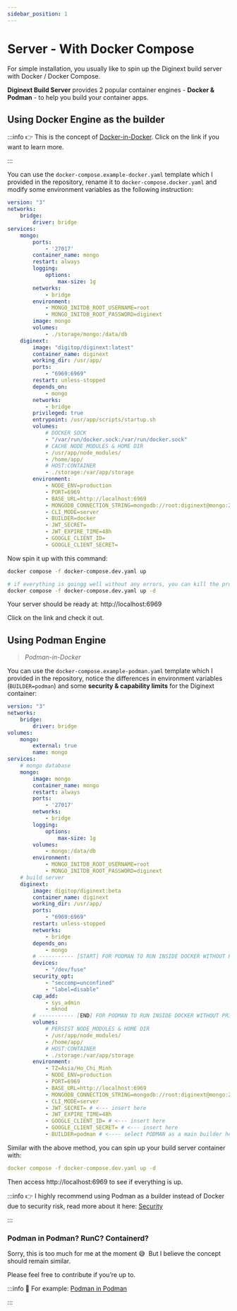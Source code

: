 ```yaml
---
sidebar_position: 1
---
```


# Server - With Docker Compose

For simple installation, you usually like to spin up the Diginext build server with Docker / Docker Compose. 

**Diginext Build Server** provides 2 popular container engines - **Docker & Podman** - to help you build your container apps.

## Using Docker Engine as the builder

:::info
👉 This is the concept of [Docker-in-Docker](https://www.docker.com/blog/docker-can-now-run-within-docker/). Click on the link if you want to learn more.

:::

You can use the `docker-compose.example-docker.yaml` template which I provided in the repository, rename it to `docker-compose.docker.yaml` and modify some environment variables as the following instruction:

```yaml
version: "3"
networks:
    bridge:
        driver: bridge
services:
    mongo:
        ports:
            - '27017'
        container_name: mongo
        restart: always
        logging:
            options:
                max-size: 1g
        networks:
            - bridge
        environment:
            - MONGO_INITDB_ROOT_USERNAME=root
            - MONGO_INITDB_ROOT_PASSWORD=diginext
        image: mongo
        volumes:
            - ./storage/mongo:/data/db
    diginext:
        image: "digitop/diginext:latest"
        container_name: diginext
        working_dir: /usr/app/
        ports:
            - "6969:6969"
        restart: unless-stopped
        depends_on:
            - mongo
        networks:
            - bridge
        privileged: true
        entrypoint: /usr/app/scripts/startup.sh
        volumes:
            # DOCKER SOCK
            - "/var/run/docker.sock:/var/run/docker.sock"
            # CACHE NODE_MODULES & HOME DIR
            - /usr/app/node_modules/
            - /home/app/
            # HOST:CONTAINER
            - ./storage:/var/app/storage
        environment:
            - NODE_ENV=production
            - PORT=6969
            - BASE_URL=http://localhost:6969
            - MONGODB_CONNECTION_STRING=mongodb://root:diginext@mongo:27017/diginext?authSource=admin
            - CLI_MODE=server
            - BUILDER=docker
            - JWT_SECRET=
            - JWT_EXPIRE_TIME=48h
            - GOOGLE_CLIENT_ID=
            - GOOGLE_CLIENT_SECRET=
```

Now spin it up with this command:

```bash
docker compose -f docker-compose.dev.yaml up

# if everything is goingg well without any errors, you can kill the process and start it up again in background with
docker compose -f docker-compose.dev.yaml up -d
```

Your server should be ready at: http://localhost:6969 

Click on the link and check it out.

## Using Podman Engine

> *Podman-in-Docker*
> 

You can use the `docker-compose.example-podman.yaml` template which I provided in the repository, notice the differences in environment variables (`BUILDER=podman`) and some **security & capability limits** for the Diginext container:

```yaml
version: "3"
networks:
    bridge:
        driver: bridge
volumes:
    mongo:
        external: true
        name: mongo
services:
    # mongo database
    mongo:
        image: mongo
        container_name: mongo
        restart: always
        ports:
            - '27017'
        networks:
            - bridge
        logging:
            options:
                max-size: 1g
        volumes:
            - mongo:/data/db
        environment:
            - MONGO_INITDB_ROOT_USERNAME=root
            - MONGO_INITDB_ROOT_PASSWORD=diginext
    # build server
    diginext:
        image: digitop/diginext:beta
        container_name: diginext
        working_dir: /usr/app/
        ports:
            - "6969:6969"
        restart: unless-stopped
        networks:
            - bridge
        depends_on:
            - mongo
        # ----------- [START] FOR PODMAN TO RUN INSIDE DOCKER WITHOUT PRIVILEDGE MODE ----------
        devices:
            - "/dev/fuse"
        security_opt:
            - "seccomp=unconfined"
            - "label=disable"
        cap_add:
            - sys_admin
            - mknod
        # ----------- [END] FOR PODMAN TO RUN INSIDE DOCKER WITHOUT PRIVILEDGE MODE ----------
        volumes:
            # PERSIST NODE_MODULES & HOME DIR
            - /usr/app/node_modules/
            - /home/app/
            # HOST:CONTAINER
            - ./storage:/var/app/storage
        environment:
            - TZ=Asia/Ho_Chi_Minh
            - NODE_ENV=production
            - PORT=6969
            - BASE_URL=http://localhost:6969
            - MONGODB_CONNECTION_STRING=mongodb://root:diginext@mongo:27017/diginext-cli?authSource=admin
            - CLI_MODE=server
            - JWT_SECRET= # <--- insert here
            - JWT_EXPIRE_TIME=48h
            - GOOGLE_CLIENT_ID= # <--- insert here
            - GOOGLE_CLIENT_SECRET= # <--- insert here
            - BUILDER=podman # <---- select PODMAN as a main builder here
```

Similar with the above method, you can spin up your build server container with:

```yaml
docker compose -f docker-compose.dev.yaml up -d
```

Then access http://localhost:6969 to see if everything is up.

:::info
👉 I highly recommend using Podman as a builder instead of Docker due to security risk, read more about it here: [Security](https://www.notion.so/Security-51f72063bcd0461b93258af6d9459bb4?pvs=21)

:::

### Podman in Podman? RunC? Containerd?

Sorry, this is too much for me at the moment 😅  But I believe the concept should remain similar. 

Please feel free to contribute if you’re up to. 

:::info
🔎 For example: [Podman in Podman](https://www.redhat.com/sysadmin/podman-inside-container)

:::
